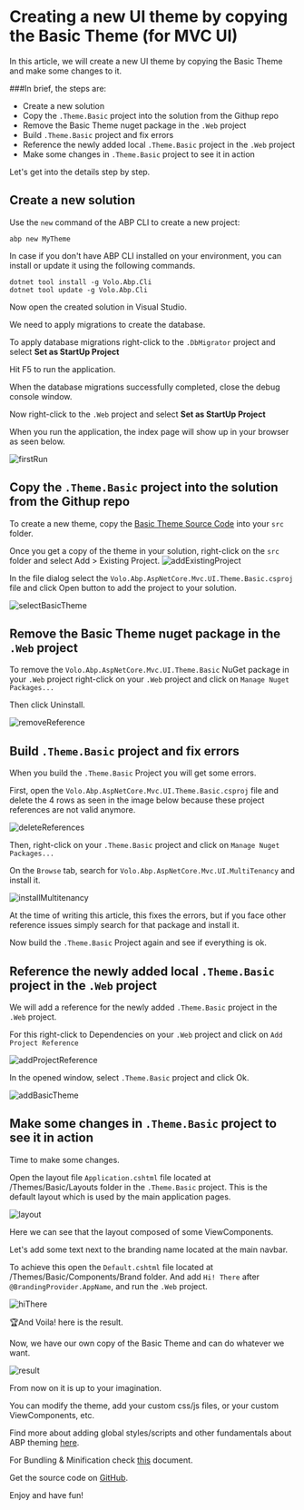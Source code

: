 # Creating a new UI theme by copying the Basic Theme (for MVC UI)

In this article, we will create a new UI theme by copying the Basic Theme and make some changes to it.

###In brief, the steps are: 
 * Create a new solution
 * Copy the `.Theme.Basic` project into the solution from the Githup repo
 * Remove the Basic Theme nuget package in the `.Web` project
 * Build `.Theme.Basic` project and fix errors
 * Reference the newly added local `.Theme.Basic` project in the `.Web` project
 * Make some changes in `.Theme.Basic` project to see it in action 

Let's get into the details step by step.

##  Create a new solution

Use the `new` command of the ABP CLI to create a new project:

````shell
abp new MyTheme
````
In case if you don't have ABP CLI installed on your environment, you can install or update it using the following commands.
````shell
dotnet tool install -g Volo.Abp.Cli
dotnet tool update -g Volo.Abp.Cli
````

Now open the created solution in Visual Studio.

We need to apply migrations to create the database. 

To apply database migrations right-click to the `.DbMigrator` project and select **Set as StartUp Project**

Hit F5 to run the application.

When the database migrations successfully completed, close the debug console window.

Now right-click to the `.Web` project and select **Set as StartUp Project**

When you run the application, the index page will show up in your browser as seen below.

 ![firstRun](images/firstRun.png)
 ##  Copy the `.Theme.Basic` project into the solution from the Githup repo
 To create a new theme, copy the [Basic Theme Source Code](https://github.com/abpframework/abp/tree/dev/framework/src/Volo.Abp.AspNetCore.Mvc.UI.Theme.Basic) into your `src` folder. 
  
  Once you get a copy of the theme in your solution, right-click on the `src` folder and select Add > Existing Project.
  ![addExistingProject](images/addExistingProject.png)
  
  In the file dialog select the `Volo.Abp.AspNetCore.Mvc.UI.Theme.Basic.csproj` file and click Open button to add the project to your solution.
  
  ![selectBasicTheme](images/selectBasicTheme.png)
  ##  Remove the Basic Theme nuget package in the `.Web` project
To remove the `Volo.Abp.AspNetCore.Mvc.UI.Theme.Basic` NuGet package in your `.Web` project right-click on your `.Web` project and click on `Manage Nuget Packages...`

Then click Uninstall.

  ![removeReference](images/removeReference.png)

  ##  Build `.Theme.Basic` project and fix errors

When you build the `.Theme.Basic` Project you will get some errors.

First, open the `Volo.Abp.AspNetCore.Mvc.UI.Theme.Basic.csproj` file and delete the 4 rows as seen in the image below
 because these project references are not valid anymore.
 
  ![deleteReferences](images/deleteReferences.png)

Then, right-click on your `.Theme.Basic` project and click on `Manage Nuget Packages...`

  On the `Browse` tab, search for `Volo.Abp.AspNetCore.Mvc.UI.MultiTenancy` and install it.
  
  ![installMultitenancy](images/installMultitenancy.png)
  
At the time of writing this article, this fixes the errors, but if you face other reference issues simply search for that package and install it.

Now build the `.Theme.Basic` Project again and see if everything is ok.

##  Reference the newly added local `.Theme.Basic` project in the `.Web` project

We will add a reference for the newly added `.Theme.Basic` project in the `.Web` project.

For this right-click to Dependencies on your `.Web` project and click on `Add Project Reference`

  ![addProjectReference](images/addProjectReference.png)
  
  In the opened window, select `.Theme.Basic` project and click Ok.
  
  ![addBasicTheme](images/addBasicTheme.png)
  
 ## Make some changes in `.Theme.Basic` project to see it in action 
  
 Time to make some changes.
 
 Open the layout file `Application.cshtml` file located at /Themes/Basic/Layouts folder in the `.Theme.Basic` project.
 This is the default layout which is used by the main application pages.
  
  ![layout](images/layout.png)
  
  Here we can see that the layout composed of some ViewComponents. 
  
  Let's add some text next to the branding name located at the main navbar.
  
To achieve this open the `Default.cshtml` file located at /Themes/Basic/Components/Brand folder. 
And add `Hi! There` after `@BrandingProvider.AppName`, and run the `.Web` project.
  
  ![hiThere](images/hiThere.png)
  
  🏆And Voila! here is the result.
  
  Now, we have our own copy of the Basic Theme and can do whatever we want.
  
  ![result](images/result.png)
  
  From now on it is up to your imagination.
  
  You can modify the theme, add your custom css/js files, or your custom ViewComponents, etc. 

Find more about adding global styles/scripts and other fundamentals about ABP theming [here](https://docs.abp.io/en/abp/latest/UI/AspNetCore/Theming).

For Bundling & Minification check [this](https://docs.abp.io/en/abp/latest/UI/AspNetCore/Bundling-Minification) document.

Get the source code on [GitHub](https://docs.abp.io/en/abp/latest/UI/AspNetCore/Bundling-Minification). 

Enjoy and have fun!